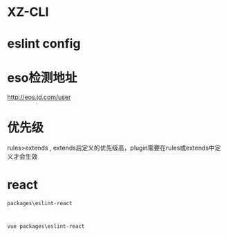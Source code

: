 
# XZ-CLI

 # eslint config
  # eso检测地址
  http://eos.jd.com/user
  # 优先级
  rules>extends , extends后定义的优先级高，plugin需要在rules或extends中定义才会生效
   # react 
    packages\eslint-react
   # 
    vue packages\eslint-react